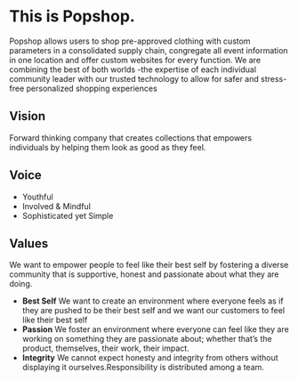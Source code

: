 # This is Popshop.

Popshop allows users to shop pre-approved clothing with custom parameters in a consolidated supply chain, congregate all event information in one location and offer custom websites for every function. We are combining the best of both worlds -the expertise of each individual community leader with our trusted technology to allow for safer and stress-free personalized shopping experiences

## Vision

Forward thinking company that creates collections that empowers individuals by helping them look as good as they feel. 

## Voice
* Youthful 
* Involved & Mindful 
* Sophisticated yet Simple 

## Values
We want to empower people to feel like their best self by fostering a diverse community that is supportive, honest and passionate about what they are doing. 
* **Best Self**
We want to create an environment where everyone feels as if they are pushed to be their best self and we want our customers to feel like their best self 
* **Passion**
We foster an environment where everyone can feel like they are working on something they are passionate about; whether that’s the product, themselves, their work, their impact. 
* **Integrity** 
We cannot expect honesty and integrity from others without displaying it ourselves.Responsibility is distributed among a team. 

